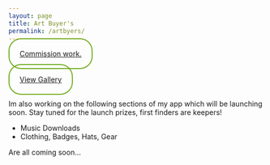 ```yaml
---
layout: page
title: Art Buyer's
permalink: /artbyers/
---
```


<a href="/commissions" style="border-radius: 25px;
                          border: 2px solid #73AD21;
                          text-align:center;
                          padding: 20px;
                          width: 80vw;
                          height: 200px;"> Commission work.</a>
<br>
<br>
<br>
<a href="/gallery" style="border-radius: 25px;
                          border: 2px solid #73AD21;
                          text-align:center;
                          padding: 20px;
                          width: 80vw;
                          height: 200px;">
View Gallery</a>
<br>
<br>
<p>Im also working on the following sections of my app which will be launching soon. Stay tuned for the launch prizes, first finders are keepers!
</p>
<div class="mylist">
  <ul>    
      <li><a >Music Downloads</a></li>
      <li><a >Clothing, Badges, Hats, Gear</a></li>
  </ul>
Are all coming soon...
</div>
